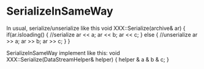 # SerializeInSameWay

In usual, serialize/unserialize like this
void XXX::Serialize(archive& ar)
{
  if(ar.isloading()
  {
    //serialize
    ar << a;
    ar << b;
    ar << c;
  }
  else
  {
    //unserialize
    ar >> a;
    ar >> b;
    ar >> c;
  }
}

SerializeInSameWay implement like this:
void XXX::Serialize(DataStreamHelper& helper)
{
  helper & a & b & c;
}
